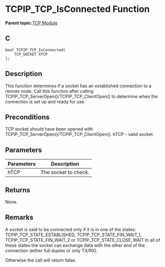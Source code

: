 # TCPIP\_TCP\_IsConnected Function

**Parent topic:**[TCP Module](GUID-9461917B-27CE-44ED-80DB-67D963896E8F.md)

## C

```
bool TCPIP_TCP_IsConnected(
    TCP_SOCKET hTCP
);
```

## Description

This function determines if a socket has an established connection to a remote node. Call this function after calling TCPIP\_TCP\_ServerOpen\(\)/TCPIP\_TCP\_ClientOpen\(\) to determine when the connection is set up and ready for use.

## Preconditions

TCP socket should have been opened with TCPIP\_TCP\_ServerOpen\(\)/TCPIP\_TCP\_ClientOpen\(\). hTCP - valid socket.

## Parameters

|Parameters|Description|
|----------|-----------|
|hTCP|The socket to check.|

## Returns

None.

## Remarks

A socket is said to be connected only if it is in one of the states: TCPIP\_TCP\_STATE\_ESTABLISHED, TCPIP\_TCP\_STATE\_FIN\_WAIT\_1, TCPIP\_TCP\_STATE\_FIN\_WAIT\_2 or TCPIP\_TCP\_STATE\_CLOSE\_WAIT In all of these states the socket can exchange data with the other end of the connection \(either full duplex or only TX/RX\).

Otherwise the call will return false.

